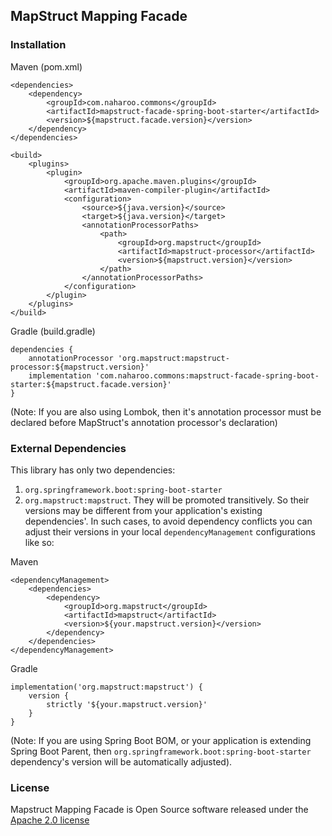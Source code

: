 ## MapStruct Mapping Facade

### Installation

Maven (pom.xml)
```
<dependencies>
    <dependency>
        <groupId>com.naharoo.commons</groupId>
        <artifactId>mapstruct-facade-spring-boot-starter</artifactId>
        <version>${mapstruct.facade.version}</version>
    </dependency>
</dependencies>

<build>
    <plugins>
        <plugin>
            <groupId>org.apache.maven.plugins</groupId>
            <artifactId>maven-compiler-plugin</artifactId>
            <configuration>
                <source>${java.version}</source>
                <target>${java.version}</target>
                <annotationProcessorPaths>
                    <path>
                        <groupId>org.mapstruct</groupId>
                        <artifactId>mapstruct-processor</artifactId>
                        <version>${mapstruct.version}</version>
                    </path>
                </annotationProcessorPaths>
            </configuration>
        </plugin>
    </plugins>
</build>
```

Gradle (build.gradle)
```
dependencies {
    annotationProcessor 'org.mapstruct:mapstruct-processor:${mapstruct.version}'
    implementation 'com.naharoo.commons:mapstruct-facade-spring-boot-starter:${mapstruct.facade.version}'
}
```
(Note: If you are also using Lombok, then it's annotation processor must be declared before MapStruct's annotation processor's declaration)

### External Dependencies
This library has only two dependencies:
1. `org.springframework.boot:spring-boot-starter`
2. `org.mapstruct:mapstruct`.
They will be promoted transitively. 
So their versions may be different from your application's existing dependencies'.
In such cases, to avoid dependency conflicts you can adjust their versions in your local `dependencyManagement` configurations like so:

Maven
```
<dependencyManagement>
    <dependencies>
        <dependency>
            <groupId>org.mapstruct</groupId>
            <artifactId>mapstruct</artifactId>
            <version>${your.mapstruct.version}</version>
        </dependency>
    </dependencies>
</dependencyManagement>
```

Gradle
```
implementation('org.mapstruct:mapstruct') {
    version {
        strictly '${your.mapstruct.version}'
    }
}
```
(Note: If you are using Spring Boot BOM, or your application is extending Spring Boot Parent, then `org.springframework.boot:spring-boot-starter` dependency's version will be automatically adjusted).

### License
Mapstruct Mapping Facade is Open Source software released under the
[Apache 2.0 license](https://www.apache.org/licenses/LICENSE-2.0.html)
